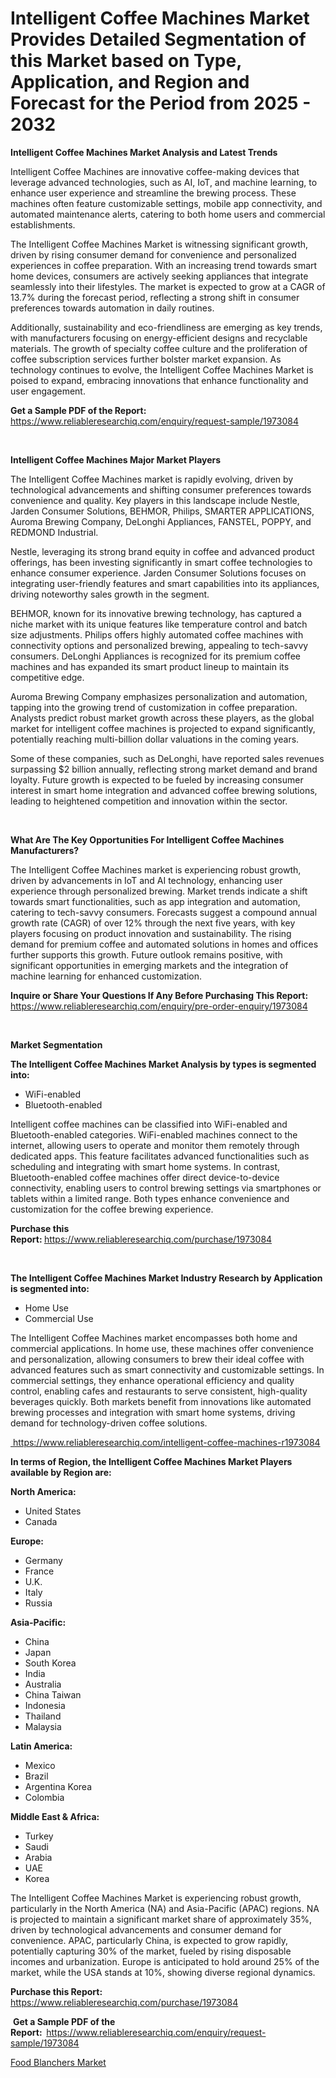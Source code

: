 <p><h1>Intelligent Coffee Machines Market Provides Detailed Segmentation of this Market based on Type, Application, and Region and Forecast for the Period from 2025 - 2032</h1></p><p><strong>Intelligent Coffee Machines Market Analysis and Latest Trends</strong></p>
<p><p>Intelligent Coffee Machines are innovative coffee-making devices that leverage advanced technologies, such as AI, IoT, and machine learning, to enhance user experience and streamline the brewing process. These machines often feature customizable settings, mobile app connectivity, and automated maintenance alerts, catering to both home users and commercial establishments.</p><p>The Intelligent Coffee Machines Market is witnessing significant growth, driven by rising consumer demand for convenience and personalized experiences in coffee preparation. With an increasing trend towards smart home devices, consumers are actively seeking appliances that integrate seamlessly into their lifestyles. The market is expected to grow at a CAGR of 13.7% during the forecast period, reflecting a strong shift in consumer preferences towards automation in daily routines.</p><p>Additionally, sustainability and eco-friendliness are emerging as key trends, with manufacturers focusing on energy-efficient designs and recyclable materials. The growth of specialty coffee culture and the proliferation of coffee subscription services further bolster market expansion. As technology continues to evolve, the Intelligent Coffee Machines Market is poised to expand, embracing innovations that enhance functionality and user engagement.</p></p>
<p><strong>Get a Sample PDF of the Report:&nbsp;</strong> <a href="https://www.reliableresearchiq.com/enquiry/request-sample/1973084?utm_campaign=2446&utm_medium=2&utm_source=Github&utm_content=ia&utm_term=02032025&utm_id=intelligent-coffee-machines">https://www.reliableresearchiq.com/enquiry/request-sample/1973084</a></p>
<p>&nbsp;</p>
<p><strong>Intelligent Coffee Machines Major Market Players</strong></p>
<p><p>The Intelligent Coffee Machines market is rapidly evolving, driven by technological advancements and shifting consumer preferences towards convenience and quality. Key players in this landscape include Nestle, Jarden Consumer Solutions, BEHMOR, Philips, SMARTER APPLICATIONS, Auroma Brewing Company, DeLonghi Appliances, FANSTEL, POPPY, and REDMOND Industrial.</p><p>Nestle, leveraging its strong brand equity in coffee and advanced product offerings, has been investing significantly in smart coffee technologies to enhance consumer experience. Jarden Consumer Solutions focuses on integrating user-friendly features and smart capabilities into its appliances, driving noteworthy sales growth in the segment.</p><p>BEHMOR, known for its innovative brewing technology, has captured a niche market with its unique features like temperature control and batch size adjustments. Philips offers highly automated coffee machines with connectivity options and personalized brewing, appealing to tech-savvy consumers. DeLonghi Appliances is recognized for its premium coffee machines and has expanded its smart product lineup to maintain its competitive edge.</p><p>Auroma Brewing Company emphasizes personalization and automation, tapping into the growing trend of customization in coffee preparation. Analysts predict robust market growth across these players, as the global market for intelligent coffee machines is projected to expand significantly, potentially reaching multi-billion dollar valuations in the coming years.</p><p>Some of these companies, such as DeLonghi, have reported sales revenues surpassing $2 billion annually, reflecting strong market demand and brand loyalty. Future growth is expected to be fueled by increasing consumer interest in smart home integration and advanced coffee brewing solutions, leading to heightened competition and innovation within the sector.</p></p>
<p>&nbsp;</p>
<p><strong>What Are The Key Opportunities For Intelligent Coffee Machines Manufacturers?</strong></p>
<p><p>The Intelligent Coffee Machines market is experiencing robust growth, driven by advancements in IoT and AI technology, enhancing user experience through personalized brewing. Market trends indicate a shift towards smart functionalities, such as app integration and automation, catering to tech-savvy consumers. Forecasts suggest a compound annual growth rate (CAGR) of over 12% through the next five years, with key players focusing on product innovation and sustainability. The rising demand for premium coffee and automated solutions in homes and offices further supports this growth. Future outlook remains positive, with significant opportunities in emerging markets and the integration of machine learning for enhanced customization.</p></p>
<p><strong>Inquire or Share Your Questions If Any Before Purchasing This Report:</strong> <a href="https://www.reliableresearchiq.com/enquiry/pre-order-enquiry/1973084?utm_campaign=2446&utm_medium=2&utm_source=Github&utm_content=ia&utm_term=02032025&utm_id=intelligent-coffee-machines">https://www.reliableresearchiq.com/enquiry/pre-order-enquiry/1973084</a></p>
<p>&nbsp;</p>
<p><strong>Market Segmentation</strong></p>
<p><strong>The Intelligent Coffee Machines Market Analysis by types is segmented into:</strong></p>
<p><ul><li>WiFi-enabled</li><li>Bluetooth-enabled</li></ul></p>
<p><p>Intelligent coffee machines can be classified into WiFi-enabled and Bluetooth-enabled categories. WiFi-enabled machines connect to the internet, allowing users to operate and monitor them remotely through dedicated apps. This feature facilitates advanced functionalities such as scheduling and integrating with smart home systems. In contrast, Bluetooth-enabled coffee machines offer direct device-to-device connectivity, enabling users to control brewing settings via smartphones or tablets within a limited range. Both types enhance convenience and customization for the coffee brewing experience.</p></p>
<p><strong>Purchase this Report:&nbsp;</strong><a href="https://www.reliableresearchiq.com/purchase/1973084?utm_campaign=2446&utm_medium=2&utm_source=Github&utm_content=ia&utm_term=02032025&utm_id=intelligent-coffee-machines">https://www.reliableresearchiq.com/purchase/1973084</a></p>
<p>&nbsp;</p>
<p><strong>The Intelligent Coffee Machines Market Industry Research by Application is segmented into:</strong></p>
<p><ul><li>Home Use</li><li>Commercial Use</li></ul></p>
<p><p>The Intelligent Coffee Machines market encompasses both home and commercial applications. In home use, these machines offer convenience and personalization, allowing consumers to brew their ideal coffee with advanced features such as smart connectivity and customizable settings. In commercial settings, they enhance operational efficiency and quality control, enabling cafes and restaurants to serve consistent, high-quality beverages quickly. Both markets benefit from innovations like automated brewing processes and integration with smart home systems, driving demand for technology-driven coffee solutions.</p></p>
<p><a href="https://www.reliableresearchiq.com/intelligent-coffee-machines-r1973084?utm_campaign=2446&utm_medium=2&utm_source=Github&utm_content=ia&utm_term=02032025&utm_id=intelligent-coffee-machines">&nbsp;https://www.reliableresearchiq.com/intelligent-coffee-machines-r1973084</a></p>
<p><strong>In terms of Region, the Intelligent Coffee Machines Market Players available by Region are:</strong></p>
<p>
    <p> <strong> North America: </strong>
        <ul>
            <li>United States</li>
            <li>Canada</li>
        </ul>
        </p> 
    <p> <strong> Europe: </strong>
        <ul>
            <li>Germany</li>
            <li>France</li>
            <li>U.K.</li>
            <li>Italy</li>
            <li>Russia</li>
        </ul>
        </p> 
    <p> <strong> Asia-Pacific: </strong>
        <ul>
            <li>China</li>
            <li>Japan</li>
            <li>South Korea</li>
            <li>India</li>
            <li>Australia</li>
            <li>China Taiwan</li>
            <li>Indonesia</li>
            <li>Thailand</li>
            <li>Malaysia</li>
        </ul>
        </p> 
    <p> <strong> Latin America: </strong>
        <ul>
            <li>Mexico</li>
            <li>Brazil</li>
            <li>Argentina Korea</li>
            <li>Colombia</li>
        </ul>
        </p> 
    <p> <strong> Middle East & Africa: </strong>
        <ul>
            <li>Turkey</li>
            <li>Saudi</li>
            <li>Arabia</li>
            <li>UAE</li>
            <li>Korea</li>
        </ul>
    </p>
    </p>
<p><p>The Intelligent Coffee Machines Market is experiencing robust growth, particularly in the North America (NA) and Asia-Pacific (APAC) regions. NA is projected to maintain a significant market share of approximately 35%, driven by technological advancements and consumer demand for convenience. APAC, particularly China, is expected to grow rapidly, potentially capturing 30% of the market, fueled by rising disposable incomes and urbanization. Europe is anticipated to hold around 25% of the market, while the USA stands at 10%, showing diverse regional dynamics.</p></p>
<p><strong>Purchase this Report: </strong><a href="https://www.reliableresearchiq.com/purchase/1973084?utm_campaign=2446&utm_medium=2&utm_source=Github&utm_content=ia&utm_term=02032025&utm_id=intelligent-coffee-machines">https://www.reliableresearchiq.com/purchase/1973084</a></p>
<p>&nbsp;<strong>Get a Sample PDF of the Report:&nbsp;&nbsp;</strong><a href="https://www.reliableresearchiq.com/enquiry/request-sample/1973084?utm_campaign=2446&utm_medium=2&utm_source=Github&utm_content=ia&utm_term=02032025&utm_id=intelligent-coffee-machines">https://www.reliableresearchiq.com/enquiry/request-sample/1973084</a></p>
<p><strong></strong></p>
<p><p><a href="https://github.com/triattwood9919/Market-Research-Report-List-1/blob/main/food-blanchers-market.md?utm_campaign=2446&utm_medium=2&utm_source=Github&utm_content=ia&utm_term=02032025&utm_id=intelligent-coffee-machines">Food Blanchers Market</a></p></p>